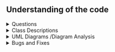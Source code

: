 ## Understanding of the code
<details>
  
<summary>Questions</summary>

### Movement Logic:

| **Question**                                               | **Answer**                                                                              |
|------------------------------------------------------------|-----------------------------------------------------------------------------------------|
| Where is the direction of the snake set based on user input?| In the `keyPressed` method of the `MySnake` class.                                       |
| How is the snake moved in the chosen direction?             | The movement is implemented in the `move` method of the `MySnake` class.                  |
| What triggers the movement of the snake?                   | The movement of the snake is triggered in the `draw` method of the `MySnake` class.       |
| Is there any condition for stopping the movement of the snake? | Yes, if the snake goes out of bounds (hits the walls), its `l` flag is set to false.    |

### Scoring Logic:

| **Question**                                           | **Answer**                                                                                                                                          |
|--------------------------------------------------------|-----------------------------------------------------------------------------------------------------------------------------------------------------|
| Where is the initial score set?                        | The initial score is set to 0 when the `MySnake` object is created.                                                                                 |
| How is the score updated when the snake eats the food? | The score is updated in the `eaten` method of the `Food` class when the snake eats the food.                                                        |
| Is there any other condition for updating the score?   | Currently, the only condition for updating the score is when the snake eats the food. Additional conditions can be added based on the game's logic. |

### Rendering Logic:

| **Question**                                                          | **Answer**                                                                                                       |
|-----------------------------------------------------------------------|------------------------------------------------------------------------------------------------------------------|
| How is the game frame continuously updated for rendering?             | The `MyThread` class continuously calls the `repaint` method in the `MyFrame` class.                             |
| How are key events related to rendering handled?                      | The `keyTyped`, `keyPressed`, and `keyReleased` methods in the `MyFrame` class handle key events.                |
| What does the `paint` method in the `MyFrame` class do?               | The `paint` method in the `MyFrame` class draws the game components on the frame.                                |
| What does the `paint` method in the `Play` class do?                  | The `paint` method in the `Play` class draws the background, snake, food, and manages the game flow.             |
| How is the player's score rendered on the frame?                      | The `drawScore` method in the `Play` class draws the player's score on the frame.                                |
| How is the food rendered on the game frame?                           | The `draw` method in the `Food` class draws the food image on the game frame.                                    |
| How are images managed for rendering?                                 | The `ImageUtil` class manages images using an `images` Map containing image resources used in the game.          |
| How does the `getImage` method in `GameUtil` contribute to rendering? | The `getImage` method in the `GameUtil` class loads an image from the specified path, contributing to rendering. |
| How is background music rendered in the game?                         | The `play` method in the `MusicPlayer` class starts a new thread to play the background music.                   |

### How can an MVC Pattern be implemented
| Question                                                                                              | Answer                                                                                                                                                                                                                              |
|-------------------------------------------------------------------------------------------------------|-------------------------------------------------------------------------------------------------------------------------------------------------------------------------------------------------------------------------------------|
| How is the game data represented in the Model of your Java game?                                      | In the Model of the game, data is represented through classes like `MySnake`, `Food`, and other relevant entities, managing the state and behavior of the game.                                                                     |
| What View components are used to visually represent the game state?                                   | In the View, components like `MyFrame` and associated classes are used to visually represent the game state. These include the game window, snake, food, and other graphical elements.                                              |
| How does the Controller handle user input in the context of an MVC game?                              | The Controller, implemented in classes like `MyFrame` and `Play`, handles user input through methods like `keyPressed`, responding to key events and updating the Model accordingly.                                                |
| Can you describe a specific instance where the Model is updated in response to user actions?          | An example would be when the snake in the game (`MySnake` class) changes direction in response to arrow key presses. The Controller updates the Model to reflect this change.                                                       |
| How does the game achieve communication between the Model and View components?                        | Communication is facilitated by the Controller, where updates in the Model trigger corresponding changes in the View. For instance, when the snake moves, the View is updated to reflect this movement.                             |
| Are there specific Java Swing or JavaFX components used in the View to enhance the gaming experience? | In the View, Java Swing components like `JFrame` are utilized, along with custom-painted components to display game elements. The `Play` class manages the graphical rendering of the game.                                         |
| What benefits does the MVC pattern bring to the design and maintenance of the  game code?             | The MVC pattern provides a clear separation of concerns, making the code modular and easier to maintain. Changes in one component, such as updating game logic (Model), won't directly impact the visual representation (View).     |
| How does the game handle score updates, and which components are involved?                            | Score updates are handled in the Model (e.g., `MySnake` and `Food` classes) and are triggered when the snake eats food. The Controller manages this interaction, updating both the Model and the View to display the updated score. |
</details>

<details>
<summary>Class Descriptions</summary>

###  `1-Redundant Classes`: Main and Paddle


###  `2-Class`: MyFrame
#### `Description`: Represents the game window/frame.


#### Key Methods and Objects:
- `loadFrame`: Initializes and configures the game frame.
- `MyThread` inner class: Continuously repaints the frame.
- `keyTyped`, `keyPressed`, `keyReleased`: Methods for KeyListener interface.
- `MySnake` class: Represents the snake object in the game.
- `SnakeObject` class: Abstract class representing a game object.

#### Comments and Suggestions:
- The `loadFrame` method could benefit from . Breaking it down into smaller methods will improve readability.
- `MyThread` logic could be abstracted into a separate class for better organization.
- `MySnake` clas.
- Add comments to describe the purpose of major methods and variables.
-  Swap magic numbers in the code for constants.(e.g., `870`, `560`, `30`).

###  `3.Class`: Food
#### `Description`: Represents the food that the snake can eat.


**Methods and Objects:**
- `Constructor` initializes food with a random type and position.
- `eaten` method checks if the snake has eaten the food and updates the score.
- `draw` method draws the food on the game frame.

**Comments and Suggestions:**
- Comments needed to describe further the purpose of major methods
- The constructor logic for initializing food could be encapsulated in a separate method for clarity.
- Swap magic numbers in the code for constants.
- Scoring as a multiple of 512 might be reduced to a round figure.


### `4-Interface` :Movable
#### `Description`: Defines the interface for game objects that can be moved.


**Key Methods and Objects:**
- `move`: Represents the basic movement action for a movable object.

**Comments and Suggestions:**
- Comments needed to describe further the purpose of  methods in the interface.
- Consider grouping related functions in other code in interface. 

### `5-Class` :GameUtil
#### `Description`:Changes position of images through rotation.

**Methods and Objects:**
- `getImage`: Loads an image from the specified path.
- `rotateImage`: Rotates an image by a specified degree.

**Comments and Suggestions:**
- Consider providing more details in the comments regarding the rotation logic in `rotateImage`.
- Appropirate Error Handling in getting path through`getImage` method.
- Swap magic numbers in the code for constants.
- Singleton pattern can be applied. This ensures that this will 
   only have one instance and also ensure global access.

### `6-Class` :ImageUtil
#### `Description`:Provides methods for managing and storing images.

**Methods and Objects:**
- `images`: Map contains image resources used in the game.
- Static block initializes image resources for snake, food, and background.

**Comments and Suggestions:**
- Add comments to describe the purpose of major methods and variables.
- Provide comments explaining the logic in the static block for initializing image resources.
- Singleton Pattern can also be applied as stated above.

### `7-Class` :MusicPlayer
#### Description`:Manages background music for the games.

**Methods and Objects:**
- Constructor: Takes the filename of the music and initializes.
- `play`: Starts a new thread to play the background music.

**Comments and Suggestions:**
- Adding more detailed comments to major methods to describe their purpose.
- Evaluate if the use of magic numbers in the code can be replaced with named constants.
- Swap magic numbers in the code for constants.

### `8-Class` :Food
#### Description`:Represents the food that the snake can eat.

**Methods and Objects:**
- Constructor: Initializes food with a random type and position.
- `eaten`: Checks if the snake has eaten the food and updates the score.
- `draw`: Draws the food on the game frame.

**Comments and Suggestions:**
- Consider adding comments to major methods to describe their purpose.
- Seperate method to encapsulate constructor logic that initializes food class for clarity.
- Algorithm and logic used in the eaten method can be improved.

### `8-Class` :Play
#### Description`:Manages and represents the game state, including the snake, food, and game visuals.

**Methods and Objects:**
- `keyPressed`: Handles key events and forwards them to the snake.
- `paint`: Manages the rendering of game elements, including the snake, food, and background.
- `drawScore`: Draws the player's score on the game frame.

**Comments and Suggestions**:
- Adding detailed comments to major methods for maintainability.
- The logic for handling key events could be encapsulated into a separate method for better readability.


### `9-Class` : Snake
#### Description`: Represents the control of the snake's movement.

**Methods and Objects**:
- `moving`: A static variable representing the snake's movement state.
- `move`: A static method that updates the snake's movement state based on the provided parameter.
- `stop`: A static method that stops the snake's movement.

**Comments and Suggestions**:
- Other methods related to this Class but scattered around code can be put hear.
- Swap magic numbers in the code for constants.
</details>

<details>
<summary>UML Diagrams /Diagram Analysis</summary>

## IntelliJ Generated Class Diagram:![Generated Class diagram](/Documentation/AutoClassDiagram.png)

## My Original Class Diagram:![Original Class Diagram](/Documentation/InitialClassDiag.png)

## My Original Activity Diagram:![Original Activity Diagram](/Documentation/OriginalActivityDIagram.png)

## MVC Initial Class Diagram:![MVC diagram](/Documentation/PossibleClassDiag.png)

## Multiplayer UseCase Diagram:![Use case diagram](/Documentation/Use-Case.png)

</details>

<details>
<summary> Bugs and Fixes</summary>

| Bugs                                                      | Fixes                                                                                      |
|-----------------------------------------------------------|--------------------------------------------------------------------------------------------|
| When the snake comes in contact with the Score sign, it ends | Implement proper collision detection for the Score sign.                                  |
| Any rapid movement at the beginning causes the snake to run in itself | Adjust the initialization and movement logic to prevent the snake from colliding with itself. |
| The end game screen isn't the same size as the GameFrame    | Ensure that the end game screen size matches the GameFrame size for a consistent user experience. |
| Hardcoded algorithms for out-of-bounds checking             | Refactor the out-of-bounds checking with more flexible and dynamic algorithms.              |
| Unstructured code, comments are not detailed                | Refactor the code structure, add detailed comments explaining major sections and logic.     |
| Classes are doing too much and not following coding conventions | Refactor the code to adhere to coding conventions, and consider breaking down classes into smaller, focused units. |

</details>